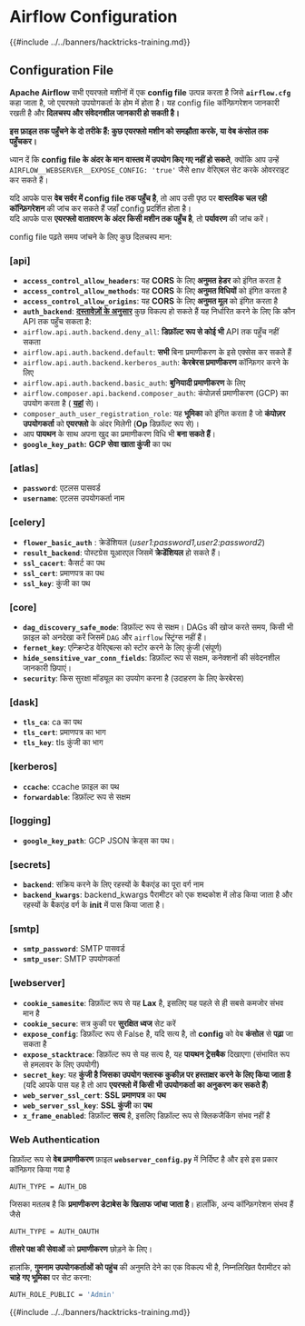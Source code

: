 # Airflow Configuration

{{#include ../../banners/hacktricks-training.md}}

## Configuration File

**Apache Airflow** सभी एयरफ्लो मशीनों में एक **config file** उत्पन्न करता है जिसे **`airflow.cfg`** कहा जाता है, जो एयरफ्लो उपयोगकर्ता के होम में होता है। यह config file कॉन्फ़िगरेशन जानकारी रखती है और **दिलचस्प और संवेदनशील जानकारी हो सकती है।**

**इस फ़ाइल तक पहुँचने के दो तरीके हैं: कुछ एयरफ्लो मशीन को समझौता करके, या वेब कंसोल तक पहुँचकर।**

ध्यान दें कि **config file के अंदर के मान** **वास्तव में उपयोग किए गए नहीं हो सकते**, क्योंकि आप उन्हें `AIRFLOW__WEBSERVER__EXPOSE_CONFIG: 'true'` जैसे env वेरिएबल सेट करके ओवरराइट कर सकते हैं।

यदि आपके पास **वेब सर्वर में config file तक पहुँच है**, तो आप उसी पृष्ठ पर **वास्तविक चल रही कॉन्फ़िगरेशन** की जांच कर सकते हैं जहाँ config प्रदर्शित होता है।\
यदि आपके पास **एयरफ्लो वातावरण के अंदर किसी मशीन तक पहुँच है**, तो **पर्यावरण** की जांच करें।

config file पढ़ते समय जांचने के लिए कुछ दिलचस्प मान:

### \[api]

- **`access_control_allow_headers`**: यह **CORS** के लिए **अनुमत** **हेडर** को इंगित करता है
- **`access_control_allow_methods`**: यह **CORS** के लिए **अनुमत विधियों** को इंगित करता है
- **`access_control_allow_origins`**: यह **CORS** के लिए **अनुमत मूल** को इंगित करता है
- **`auth_backend`**: [**दस्तावेज़ों के अनुसार**](https://airflow.apache.org/docs/apache-airflow/stable/security/api.html) कुछ विकल्प हो सकते हैं यह निर्धारित करने के लिए कि कौन API तक पहुँच सकता है:
- `airflow.api.auth.backend.deny_all`: **डिफ़ॉल्ट रूप से कोई भी** API तक पहुँच नहीं सकता
- `airflow.api.auth.backend.default`: **सभी** बिना प्रमाणीकरण के इसे एक्सेस कर सकते हैं
- `airflow.api.auth.backend.kerberos_auth`: **केरबेरस प्रमाणीकरण** कॉन्फ़िगर करने के लिए
- `airflow.api.auth.backend.basic_auth`: **बुनियादी प्रमाणीकरण** के लिए
- `airflow.composer.api.backend.composer_auth`: कंपोज़र्स प्रमाणीकरण (GCP) का उपयोग करता है ( [**यहां**](https://cloud.google.com/composer/docs/access-airflow-api) से)।
- `composer_auth_user_registration_role`: यह **भूमिका** को इंगित करता है जो **कंपोज़र उपयोगकर्ता** को **एयरफ्लो** के अंदर मिलेगी (**Op** डिफ़ॉल्ट रूप से)।
- आप **पायथन** के साथ अपना खुद का प्रमाणीकरण विधि भी **बना सकते हैं**।
- **`google_key_path`:** **GCP सेवा खाता कुंजी** का पथ

### **\[atlas]**

- **`password`**: एटलस पासवर्ड
- **`username`**: एटलस उपयोगकर्ता नाम

### \[celery]

- **`flower_basic_auth`** : क्रेडेंशियल (_user1:password1,user2:password2_)
- **`result_backend`**: पोस्टग्रेस यूआरएल जिसमें **क्रेडेंशियल** हो सकते हैं।
- **`ssl_cacert`**: कैसर्ट का पथ
- **`ssl_cert`**: प्रमाणपत्र का पथ
- **`ssl_key`**: कुंजी का पथ

### \[core]

- **`dag_discovery_safe_mode`**: डिफ़ॉल्ट रूप से सक्षम। DAGs की खोज करते समय, किसी भी फ़ाइल को अनदेखा करें जिसमें `DAG` और `airflow` स्ट्रिंग्स नहीं हैं।
- **`fernet_key`**: एन्क्रिप्टेड वेरिएबल्स को स्टोर करने के लिए कुंजी (संपूर्ण)
- **`hide_sensitive_var_conn_fields`**: डिफ़ॉल्ट रूप से सक्षम, कनेक्शनों की संवेदनशील जानकारी छिपाएं।
- **`security`**: किस सुरक्षा मॉड्यूल का उपयोग करना है (उदाहरण के लिए केरबेरस)

### \[dask]

- **`tls_ca`**: ca का पथ
- **`tls_cert`**: प्रमाणपत्र का भाग
- **`tls_key`**: tls कुंजी का भाग

### \[kerberos]

- **`ccache`**: ccache फ़ाइल का पथ
- **`forwardable`**: डिफ़ॉल्ट रूप से सक्षम

### \[logging]

- **`google_key_path`**: GCP JSON क्रेड्स का पथ।

### \[secrets]

- **`backend`**: सक्रिय करने के लिए रहस्यों के बैकएंड का पूरा वर्ग नाम
- **`backend_kwargs`**: backend_kwargs पैरामीटर को एक शब्दकोश में लोड किया जाता है और रहस्यों के बैकएंड वर्ग के **init** में पास किया जाता है।

### \[smtp]

- **`smtp_password`**: SMTP पासवर्ड
- **`smtp_user`**: SMTP उपयोगकर्ता

### \[webserver]

- **`cookie_samesite`**: डिफ़ॉल्ट रूप से यह **Lax** है, इसलिए यह पहले से ही सबसे कमजोर संभव मान है
- **`cookie_secure`**: सत्र कुकी पर **सुरक्षित ध्वज** सेट करें
- **`expose_config`**: डिफ़ॉल्ट रूप से False है, यदि सत्य है, तो **config** को वेब **कंसोल** से **पढ़ा** जा सकता है
- **`expose_stacktrace`**: डिफ़ॉल्ट रूप से यह सत्य है, यह **पायथन ट्रेसबैक** दिखाएगा (संभावित रूप से हमलावर के लिए उपयोगी)
- **`secret_key`**: यह **कुंजी है जिसका उपयोग फ्लास्क कुकीज़ पर हस्ताक्षर करने के लिए किया जाता है** (यदि आपके पास यह है तो आप **एयरफ्लो में किसी भी उपयोगकर्ता का अनुकरण कर सकते हैं**)
- **`web_server_ssl_cert`**: **SSL** **प्रमाणपत्र** का **पथ**
- **`web_server_ssl_key`**: **SSL** **कुंजी** का **पथ**
- **`x_frame_enabled`**: डिफ़ॉल्ट **सत्य** है, इसलिए डिफ़ॉल्ट रूप से क्लिकजैकिंग संभव नहीं है

### Web Authentication

डिफ़ॉल्ट रूप से **वेब प्रमाणीकरण** फ़ाइल **`webserver_config.py`** में निर्दिष्ट है और इसे इस प्रकार कॉन्फ़िगर किया गया है
```bash
AUTH_TYPE = AUTH_DB
```
जिसका मतलब है कि **प्रमाणीकरण डेटाबेस के खिलाफ जांचा जाता है**। हालाँकि, अन्य कॉन्फ़िगरेशन संभव हैं जैसे
```bash
AUTH_TYPE = AUTH_OAUTH
```
**तीसरे पक्ष की सेवाओं** को **प्रमाणीकरण** छोड़ने के लिए।

हालांकि, **गुमनाम उपयोगकर्ताओं को पहुंच** की अनुमति देने का एक विकल्प भी है, निम्नलिखित पैरामीटर को **चाहे गए भूमिका** पर सेट करना:
```bash
AUTH_ROLE_PUBLIC = 'Admin'
```
{{#include ../../banners/hacktricks-training.md}}
